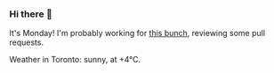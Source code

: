 ### Hi there :wave:

It's Monday! I'm probably working for [this bunch](https://github.com/kohofinancial), reviewing some pull requests.

Weather in Toronto: sunny, at +4°C.

